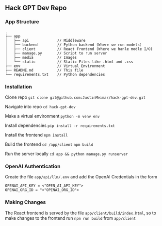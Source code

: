 ## Hack GPT Dev Repo

### App Structure
```
.
├── app
│   ├── api             // Middleware
│   ├── backend         // Python backend (Where we run models) 
│   ├── client          // React Frontend (Where we hanle modle I/O)
│   ├── manage.py       // Script to run server
│   ├── media           // Images 
│   └── static          // Static Files like .html and .css
├── env                 // Virtual Environment
├── README.md           // This file
└── requirements.txt    // Python dependencies
```

### Installation

Clone repo
`git clone git@github.com:JustinMeimar/hack-gpt-dev.git`

Navigate into repo
`cd hack-gpt-dev`

Make a virtual environment
`python -m venv env` 

Install dependencies
`pip install -r requirements.txt`

Install the frontend
`npm install`

Build the frontend
`cd /app/client`
`npm build`

Run the server locally
`cd app && python manage.py runserver`

### OpenAI Authentication
Create the file `app/api/llm/.env` and add the OpenAI Credentials in the form
```
OPENAI_API_KEY = <"OPEN_AI_API_KEY">
OPENAI_ORG_ID = "<"OPENAI_ORG_ID">
```  

### Making Changes

The React frontend is served by the file `app/client/build/index.html`, so to make changes to the frontend run `npm run build` from `app/client`